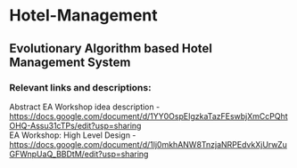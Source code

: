 # Hotel-Management
## Evolutionary Algorithm based Hotel Management System<br />
### Relevant links and descriptions: <br />
Abstract EA Workshop idea description - <br />
https://docs.google.com/document/d/1YY0OspEIgzkaTazFEswbjXmCcPQhtOHQ-Assu31cTPs/edit?usp=sharing<br />
EA Workshop: High Level Design - <br />
https://docs.google.com/document/d/1lj0mkhANW8TnzjaNRPEdvkXjUrwZuGFWnpUaQ_BBDtM/edit?usp=sharing<br />

